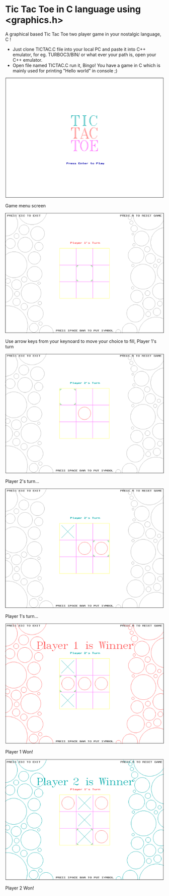 # Tic Tac Toe in C language using <graphics.h>

A graphical based Tic Tac Toe two player game in your nostalgic language, C !

- Just clone TICTAC.C file into your local PC and paste it into C++ emulator, for eg. TURBOC3/BIN/ or what ever your path is, open your C++ emulator.
- Open file named TICTAC.C run it, Bingo! You have a game in C which is mainly used for printing "Hello world" in console ;)

![](screenshots/01.png)

Game menu screen

![](screenshots/02.png)

Use arrow keys from your keynoard to move your choice to fill, Player 1's turn

![](screenshots/03.png)

Player 2's turn...

![](screenshots/04.png)

Player 1's turn...

![](screenshots/05.png)

Player 1 Won!

![](screenshots/06.png)

Player 2 Won!
